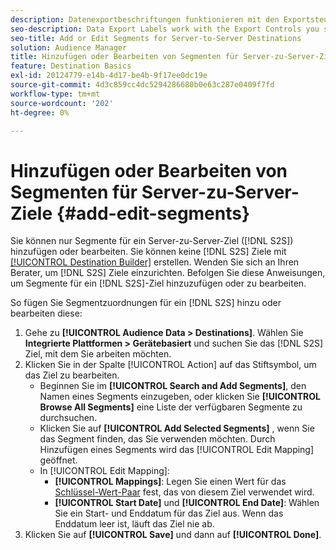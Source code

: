 ```yaml
---
description: Datenexportbeschriftungen funktionieren mit den Exportsteuerelementen, die Sie für eine Datenquelle festlegen. Datenexportbeschriftungen verhindern, dass Sie einem Segment eingeschränkte Eigenschaften hinzufügen und Segmentdaten an ein Ziel senden. Sie können mehrere Exportkennzeichnungen für ein neues oder vorhandenes Cookie- oder URL-Ziel festlegen.
seo-description: Data Export Labels work with the Export Controls you set on a data source. Data Export Labels prevent you from adding restricted traits to a segment and from sending segment data to a destination. You can set multiple export labels to a new or existing cookie or URL destination.
seo-title: Add or Edit Segments for Server-to-Server Destinations
solution: Audience Manager
title: Hinzufügen oder Bearbeiten von Segmenten für Server-zu-Server-Ziele
feature: Destination Basics
exl-id: 20124779-e14b-4d17-be4b-9f17ee0dc19e
source-git-commit: 4d3c859cc4dc5294286680b0e63c287e0409f7fd
workflow-type: tm+mt
source-wordcount: '202'
ht-degree: 0%

---
```


# Hinzufügen oder Bearbeiten von Segmenten für Server-zu-Server-Ziele {#add-edit-segments}

Sie können nur Segmente für ein Server-zu-Server-Ziel ([!DNL S2S]) hinzufügen oder bearbeiten. Sie können keine [!DNL S2S] Ziele mit [[!UICONTROL Destination Builder]](/help/using/features/destinations/destination-builder.md) erstellen. Wenden Sie sich an Ihren Berater, um [!DNL S2S] Ziele einzurichten. Befolgen Sie diese Anweisungen, um Segmente für ein [!DNL S2S]-Ziel hinzuzufügen oder zu bearbeiten.

<!-- destination-s2s-edit.xml -->

So fügen Sie Segmentzuordnungen für ein [!DNL S2S] hinzu oder bearbeiten diese:

1. Gehe zu **[!UICONTROL Audience Data > Destinations]**. Wählen Sie **Integrierte Plattformen > Gerätebasiert** und suchen Sie das [!DNL S2S] Ziel, mit dem Sie arbeiten möchten.
2. Klicken Sie in der Spalte [!UICONTROL Action] auf das Stiftsymbol, um das Ziel zu bearbeiten.
   * Beginnen Sie im **[!UICONTROL Search and Add Segments]**, den Namen eines Segments einzugeben, oder klicken Sie **[!UICONTROL Browse All Segments]** eine Liste der verfügbaren Segmente zu durchsuchen.
   * Klicken Sie auf **[!UICONTROL Add Selected Segments]** , wenn Sie das Segment finden, das Sie verwenden möchten. Durch Hinzufügen eines Segments wird das [!UICONTROL Edit Mapping] geöffnet.
   * In [!UICONTROL Edit Mapping]:
      * **[!UICONTROL Mappings]**: Legen Sie einen Wert für das [Schlüssel-Wert-Paar](../../features/destinations/key-value-pairs.md) fest, das von diesem Ziel verwendet wird.
      * **[!UICONTROL Start Date]** und **[!UICONTROL End Date]**: Wählen Sie ein Start- und Enddatum für das Ziel aus. Wenn das Enddatum leer ist, läuft das Ziel nie ab.
3. Klicken Sie auf **[!UICONTROL Save]** und dann auf **[!UICONTROL Done]**.
